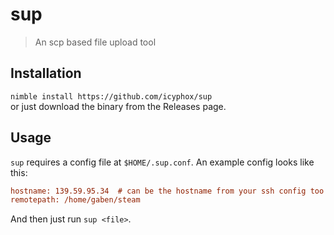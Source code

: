 # sup
> An scp based file upload tool

## Installation
`nimble install https://github.com/icyphox/sup`  
or just download the binary from the Releases page.

## Usage
`sup` requires a config file at `$HOME/.sup.conf`. An example config looks like this:

```ini
hostname: 139.59.95.34  # can be the hostname from your ssh config too
remotepath: /home/gaben/steam
```

And then just run `sup <file>`.
